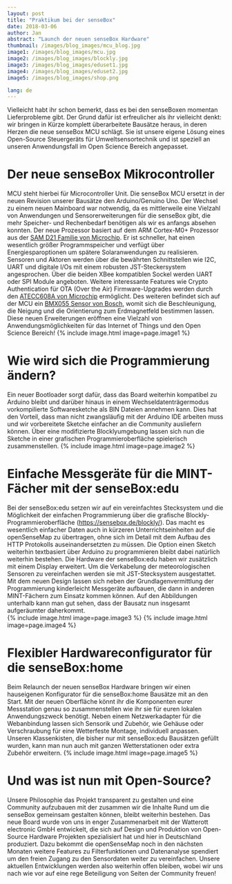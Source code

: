 ```yaml
---
layout: post
title: "Praktikum bei der senseBox"
date: 2018-03-06
author: Jan
abstract: "Launch der neuen senseBox Hardware"
thumbnail: /images/blog_images/mcu_blog.jpg
image1: /images/blog_images/mcu.jpg
image2: /images/blog_images/blockly.jpg
image3: /images/blog_images/eduset1.jpg
image4: /images/blog_images/eduset2.jpg
image5: /images/blog_images/shop.png

lang: de
---
```

Vielleicht habt ihr schon bemerkt, dass es bei den senseBoxen momentan Lieferprobleme gibt. Der Grund dafür ist erfreulicher als ihr vielleicht denkt: wir bringen in Kürze komplett überarbeitete Bausätze heraus, in deren Herzen die neue senseBox MCU schlägt. Sie ist unsere eigene Lösung eines Open-Source Steuergeräts für Umweltsensortechnik und ist speziell an unseren Anwendungsfall im Open Science Bereich angepasset. 


Der neue senseBox Mikrocontroller
============
MCU steht hierbei für Microcontroller Unit. Die senseBox MCU ersetzt in der neuen Revision unserer Bausätze den Arduino/Genuino Uno. Der Wechsel zu einem neuen Mainboard war notwendig, da es mittlerweile eine Vielzahl von Anwendungen und Sensorerweiterungen für die senseBox gibt, die mehr Speicher- und Rechenbedarf benötigen als wir es anfangs absehen konnten. Der neue Prozessor basiert auf dem ARM Cortex-M0+ Prozessor aus der [SAM D21 Familie von Microchip](http://www.microchip.com/wwwproducts/en/ATSAMD21G18). Er ist schneller, hat einen wesentlich größer Programmspeicher und verfügt über Energiesparoptionen um spätere Solaranwendungen zu realisieren. Sensoren und Aktoren werden über die bewährten Schnittstellen wie I2C, UART und digitale I/Os mit einem robusten JST-Steckersystem angesprochen. Über die beiden XBee kompatiblen Sockel werden UART oder SPI Module angeboten. Weitere interessante Features wie Crypto Authentication für OTA (Over the Air) Firmware-Upgrades werden durch den [ATECC608A von Microchip](http://www.microchip.com/wwwproducts/en/ATECC608A) ermöglicht. Des weiteren befindet sich auf der MCU ein [BMX055 Sensor von Bosch](https://www.bosch-sensortec.com/bst/products/all_products/bmx055), womit sich die Beschleunigung, die Neigung und die Orientierung zum Erdmagnetfeld bestimmen lassen. Diese neuen Erweiterungen eröffnen eine Vielzahl von Anwendungsmöglichkeiten für das Internet of Things und den Open Science Bereich!
{% include image.html image=page.image1 %}

Wie wird sich die Programmierung ändern?
============
Ein neuer Bootloader sorgt dafür, dass das Board weiterhin kompatibel zu Arduino bleibt und darüber hinaus in einem Wechseldatenträgermodus vorkompilierte Softwaresketche als BIN Dateien annehmen kann. Dies hat den Vorteil, dass man nicht zwangsläufig mit der Arduino IDE arbeiten muss und wir vorbereitete Sketche einfacher an die Community ausliefern können. Über eine modifizierte Blocklyumgebung lassen sich nun die Sketche in einer grafischen Programmieroberfläche spielerisch zusammenstellen. 
{% include image.html image=page.image2 %}

Einfache Messgeräte für die MINT-Fächer mit der senseBox:edu
============
Bei der senseBox:edu setzen wir auf ein vereinfachtes Stecksystem und die Möglichkeit der einfachen Programmierung über die grafische Blockly-Programmieroberfläche (https://sensebox.de/blockly/). Das macht es wesentlich einfacher Daten auch in kürzeren Unterrichtseinheiten auf die openSenseMap zu übertragen, ohne sich im Detail mit dem Aufbau des HTTP Protokolls auseinandersetzten zu müssen. Die Option einen Sketch weiterhin textbasiert über Arduino zu programmieren bleibt dabei natürlich weiterhin bestehen. Die Hardware der senseBox:edu haben wir zusätzlich mit einem Display erweitert. Um die Verkabelung der meteorologischen Sensoren zu vereinfachen werden sie mit JST-Stecksystem ausgestattet. Mit dem neuen Design lassen sich neben der Grundlagenvermittlung der Programmierung kinderleicht Messgeräte aufbauen, die dann in anderen MINT-Fächern zum Einsatz kommen können. Auf den Abbildungen unterhalb kann man gut sehen, dass der Bausatz nun insgesamt aufgeräumter daherkommt.  
{% include image.html image=page.image3 %}
{% include image.html image=page.image4 %}

Flexibler Hardwareconfigurator für die senseBox:home
============
Beim Relaunch der neuen senseBox Hardware bringen wir einen hauseigenen Konfigurator für die senseBox:home Bausätze mit an den Start. Mit der neuen Oberfläche könnt ihr die Komponenten eurer Messstation genau so zusammenstellen wie ihr sie für euren lokalen Anwendungszweck benötigt. Neben einem Netzwerkadapter für die Webanbindung lassen sich Sensorik und Zubehör, wie Gehäuse oder Verschraubung für eine Wetterfeste Montage, individuell anpassen. Unseren Klassenkisten, die bisher nur mit senseBox:edu Bausätzen gefüllt wurden, kann man nun auch mit ganzen Wetterstationen oder extra Zubehör erweitern.
{% include image.html image=page.image5 %}

Und was ist nun mit Open-Source?
============
Unsere Philosophie das Projekt transparent zu gestalten und eine Community aufzubauen mit der zusammen wir die Inhalte Rund um die senseBox gemeinsam gestalten können, bleibt weiterhin bestehen. Das neue Board wurde von uns in enger Zusammenarbeit mit der Watterott electronic GmbH entwickelt, die sich auf Design und Produktion von Open-Source Hardware Projekten spezialisiert hat und hier in Deutschland produziert. 
Dazu bekommt die openSenseMap noch in den nächsten Monaten weitere Features zu Filterfunktionen und Datenanalyse spendiert um den freien Zugang zu den Sensordaten weiter zu vereinfachen. Unsere aktuellen Entwicklungen werden also weiterhin offen bleiben, wobei wir uns nach wie vor auf eine rege Beteiligung von Seiten der Community freuen!

